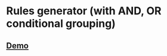 # Rules generator (with AND, OR conditional grouping)

## [Demo](https://cvvkshcv.github.io/rules_generator/)
